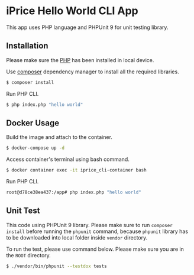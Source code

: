 # iPrice Hello World CLI App

This app uses PHP language and PHPUnit 9 for unit testing library.

## Installation

Please make sure the [PHP](https://www.php.net/downloads.php) has been installed in local device.

Use [composer](https://getcomposer.org/) dependency manager to install all the required libraries.

```bash
$ composer install
```
Run PHP CLI.
```bash
$ php index.php "hello world"
```

## Docker Usage
Build the image and attach to the container.
```bash
$ docker-compose up -d
```
Access container's terminal using bash command.
```bash
$ docker container exec -it iprice_cli-container bash
```
Run PHP CLI.
```bash
root@d78ce38ea437:/app# php index.php "hello world"
```

## Unit Test
This code using PHPUnit 9 library. Please make sure to run `composer install` before running the `phpunit` command, because `phpunit` library has to be downloaded into local folder inside `vendor` directory.

To run the test, please use command below. Please make sure you are in the `ROOT` directory.

```bash
$ ./vendor/bin/phpunit --testdox tests
```